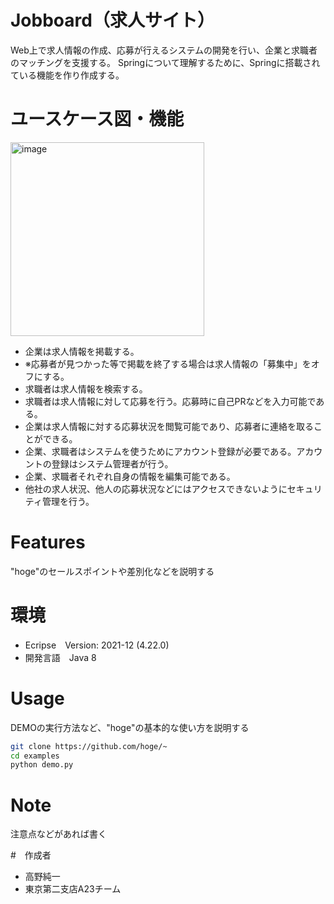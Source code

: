 # Jobboard（求人サイト）

Web上で求人情報の作成、応募が行えるシステムの開発を行い、企業と求職者のマッチングを支援する。
Springについて理解するために、Springに搭載されている機能を作り作成する。 

# ユースケース図・機能
<img width="310" alt="image" src="https://user-images.githubusercontent.com/60534220/148329478-a6551b92-e833-4e2d-b9b8-2e54386fb1a2.png">

- 企業は求人情報を掲載する。
- ※応募者が見つかった等で掲載を終了する場合は求人情報の「募集中」をオフにする。
- 求職者は求人情報を検索する。
- 求職者は求人情報に対して応募を行う。応募時に自己PRなどを入力可能である。
- 企業は求人情報に対する応募状況を閲覧可能であり、応募者に連絡を取ることができる。
- 企業、求職者はシステムを使うためにアカウント登録が必要である。アカウントの登録はシステム管理者が行う。
- 企業、求職者それぞれ自身の情報を編集可能である。
- 他社の求人状況、他人の応募状況などにはアクセスできないようにセキュリティ管理を行う。


# Features

"hoge"のセールスポイントや差別化などを説明する

# 環境

* Ecripse　Version: 2021-12 (4.22.0)
* 開発言語　Java 8

# Usage

DEMOの実行方法など、"hoge"の基本的な使い方を説明する

```bash
git clone https://github.com/hoge/~
cd examples
python demo.py
```

# Note

注意点などがあれば書く

#　作成者

* 高野純一
* 東京第二支店A23チーム
